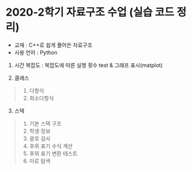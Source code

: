 # 2020-2학기 자료구조 수업 (실습 코드 정리)

* 교재 : C++로 쉽게 풀어쓴 자료구조
* 사용 언어 : Python

1. 시간 복잡도 : 복잡도에 따른 실행 횟수 test & 그래프 표시(matplot)

2. 클래스   
 > 1) 다항식
 > 2) 희소다항식
 
3. 스택  
 > 1) 기본 스택 구조
 > 2) 학생 정보
 > 3) 괄호 검사
 > 4) 후위 표기 수식 계산
 > 5) 후위 표기 변환 테스트
 > 6) 미로 탐색
